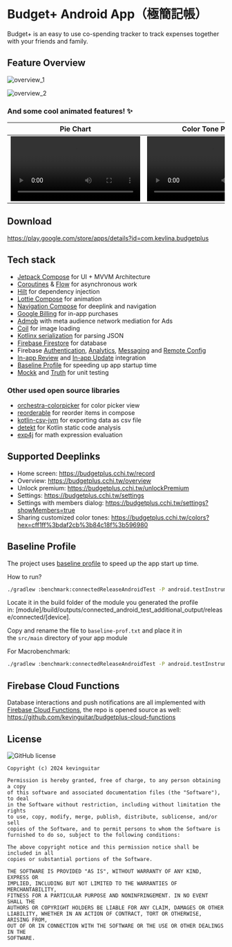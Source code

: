 # Budget+ Android App（極簡記帳）
Budget+ is an easy to use co-spending tracker to track expenses together with your friends and family.

## Feature Overview

![overview_1](https://github.com/user-attachments/assets/66d5835d-f81f-456a-920c-43c6542977ee)

![overview_2](https://github.com/user-attachments/assets/a480d869-a814-41f1-a258-e24e61e38f2e)

### And some cool animated features! ✨
|                                                      Pie Chart                                                       |                                                  Color Tone Picker                                                   |                                                 Customize Color Tone                                                 |
|:--------------------------------------------------------------------------------------------------------------------:|:--------------------------------------------------------------------------------------------------------------------:|:--------------------------------------------------------------------------------------------------------------------:| 
| <video src="https://github.com/kevinguitar/budgetplus-android/assets/18852983/c2222bc4-f78e-42a2-a78b-ebdb78cc7c2e"> | <video src="https://github.com/kevinguitar/budgetplus-android/assets/18852983/82f6d3e9-8162-4554-809e-e2f81913e684"> | <video src="https://github.com/kevinguitar/budgetplus-android/assets/18852983/bece0f6d-2f49-4562-b24e-4ff51cf5d5a8"> |

## Download
https://play.google.com/store/apps/details?id=com.kevlina.budgetplus

## Tech stack
- [Jetpack Compose](https://developer.android.com/develop/ui/compose) for UI + MVVM Architecture
- [Coroutines](https://kotlinlang.org/docs/coroutines-overview.html) & [Flow](https://kotlinlang.org/docs/flow.html) for asynchronous work
- [Hilt](https://dagger.dev/hilt/) for dependency injection
- [Lottie Compose](https://github.com/airbnb/lottie/blob/master/android-compose.md) for animation
- [Navigation Compose](https://developer.android.com/develop/ui/compose/navigation) for deeplink and navigation
- [Google Billing](https://developer.android.com/google/play/billing/integrate) for in-app purchases
- [Admob](https://admob.google.com/home/) with meta audience network mediation for Ads
- [Coil](https://github.com/coil-kt/coil) for image loading
- [Kotlinx serialization](https://github.com/Kotlin/kotlinx.serialization) for parsing JSON
- [Firebase Firestore](https://firebase.google.com/docs/firestore) for database
- Firebase [Authentication](https://firebase.google.com/docs/auth), [Analytics](https://firebase.google.com/docs/analytics), [Messaging](https://firebase.google.com/docs/cloud-messaging) and [Remote Config](https://firebase.google.com/docs/remote-config)
- [In-app Review](https://developer.android.com/guide/playcore/in-app-review) and [In-app Update](https://developer.android.com/guide/playcore/in-app-updates) integration
- [Baseline Profile](https://developer.android.com/topic/performance/baselineprofiles/overview) for speeding up app startup time
- [Mockk](https://github.com/mockk/mockk) and [Truth](https://github.com/google/truth) for unit testing

### Other used open source libraries
- [orchestra-colorpicker](https://github.com/skydoves/Orchestra?tab=readme-ov-file#colorpicker) for color picker view
- [reorderable](https://github.com/aclassen/ComposeReorderable) for reorder items in compose
- [kotlin-csv-jvm](https://github.com/jsoizo/kotlin-csv) for exporting data as csv file
- [detekt](https://github.com/detekt/detekt) for Kotlin static code analysis
- [exp4j](https://github.com/fasseg/exp4j?tab=readme-ov-file) for math expression evaluation

## Supported Deeplinks
- Home screen: https://budgetplus.cchi.tw/record
- Overview: https://budgetplus.cchi.tw/overview
- Unlock premium: https://budgetplus.cchi.tw/unlockPremium
- Settings: https://budgetplus.cchi.tw/settings
- Settings with members dialog: https://budgetplus.cchi.tw/settings?showMembers=true
- Sharing customized color tones: https://budgetplus.cchi.tw/colors?hex=cff1ff%3bdaf2cb%3b84c18f%3b596980

## Baseline Profile
The project uses [baseline profile](https://developer.android.com/topic/performance/baselineprofiles/overview) 
to speed up the app start up time.

How to run?
```bash
./gradlew :benchmark:connectedReleaseAndroidTest -P android.testInstrumentationRunnerArguments.androidx.benchmark.enabledRules=BaselineProfile
```

Locate it in the build folder of the module you generated the profile in: [module]/build/outputs/connected_android_test_additional_output/release/connected/[device].

Copy and rename the file to `baseline-prof.txt` and place it in the `src/main` directory of your app module

For Macrobenchmark:
```bash
./gradlew :benchmark:connectedReleaseAndroidTest -P android.testInstrumentationRunnerArguments.androidx.benchmark.enabledRules=Macrobenchmark
```

## Firebase Cloud Functions
Database interactions and push notifications are all implemented with [Firebase Cloud Functions](https://firebase.google.com/docs/functions), 
the repo is opened source as well: https://github.com/kevinguitar/budgetplus-cloud-functions

## License
![GitHub license](https://img.shields.io/badge/license-MIT-blue.svg)
```
Copyright (c) 2024 kevinguitar

Permission is hereby granted, free of charge, to any person obtaining a copy
of this software and associated documentation files (the "Software"), to deal
in the Software without restriction, including without limitation the rights
to use, copy, modify, merge, publish, distribute, sublicense, and/or sell
copies of the Software, and to permit persons to whom the Software is
furnished to do so, subject to the following conditions:

The above copyright notice and this permission notice shall be included in all
copies or substantial portions of the Software.

THE SOFTWARE IS PROVIDED "AS IS", WITHOUT WARRANTY OF ANY KIND, EXPRESS OR
IMPLIED, INCLUDING BUT NOT LIMITED TO THE WARRANTIES OF MERCHANTABILITY,
FITNESS FOR A PARTICULAR PURPOSE AND NONINFRINGEMENT. IN NO EVENT SHALL THE
AUTHORS OR COPYRIGHT HOLDERS BE LIABLE FOR ANY CLAIM, DAMAGES OR OTHER
LIABILITY, WHETHER IN AN ACTION OF CONTRACT, TORT OR OTHERWISE, ARISING FROM,
OUT OF OR IN CONNECTION WITH THE SOFTWARE OR THE USE OR OTHER DEALINGS IN THE
SOFTWARE.
```
